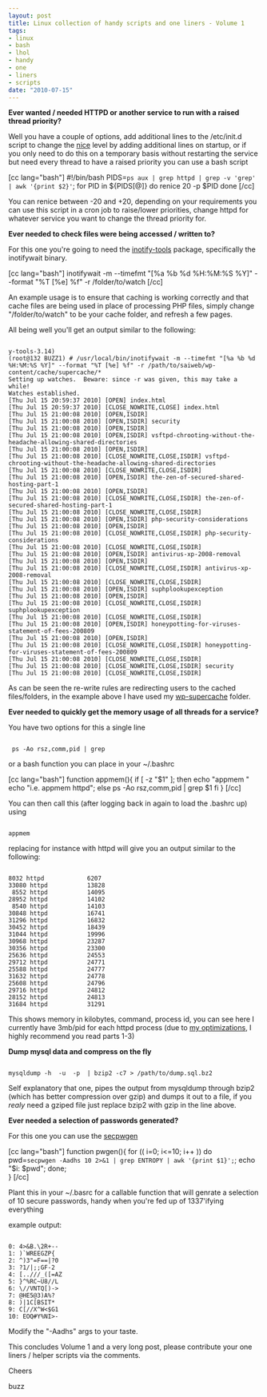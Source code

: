 ```yaml
--- 
layout: post
title: Linux collection of handy scripts and one liners - Volume 1
tags: 
- linux
- bash
- lhol
- handy
- one
- liners
- scripts
date: "2010-07-15"
---
```

<strong>Ever wanted / needed HTTPD or another service to run with a raised thread priority?</strong>

Well you have a couple of options, add additional lines to the /etc/init.d script to change the <a href="http://linux.about.com/library/cmd/blcmdl1_nice.htm">nice</a> level by adding additional lines on startup, or if you only need to do this on a temporary basis without restarting the service but need every thread to have a raised priority you can use a bash script 

[cc lang="bash"]
#!/bin/bash
PIDS=`ps aux | grep httpd | grep -v 'grep' | awk '{print $2}'`;
for PID in ${PIDS[@]}
do 
        renice 20 -p $PID
done
[/cc]

You can renice between -20 and +20, depending on your requirements you can use this script in a cron job  to raise/lower priorities, change httpd for whatever service you want to change the thread priority for.

<strong>Ever needed to check files were being accessed / written to?</strong>

For this one you're going to need the <a href="http://wiki.github.com/rvoicilas/inotify-tools">inotify-tools</a> package, specifically the inotifywait binary.

[cc lang="bash"]
inotifywait -m --timefmt "[%a %b %d %H:%M:%S %Y]" --format "%T [%e] %f" -r /folder/to/watch
[/cc]

An example usage is to ensure that caching is working correctly and that cache files are being used in place of processing PHP files, simply change "/folder/to/watch" to be your cache folder, and refresh a few pages.

All being well you'll get an output similar to the following:

<code>
y-tools-3.14)
(root@132 BUZZ1) # /usr/local/bin/inotifywait -m --timefmt "[%a %b %d %H:%M:%S %Y]" --format "%T [%e] %f" -r /path/to/saiweb/wp-content/cache/supercache/*
Setting up watches.  Beware: since -r was given, this may take a while!
Watches established.
[Thu Jul 15 20:59:37 2010] [OPEN] index.html
[Thu Jul 15 20:59:37 2010] [CLOSE_NOWRITE,CLOSE] index.html
[Thu Jul 15 21:00:08 2010] [OPEN,ISDIR] 
[Thu Jul 15 21:00:08 2010] [OPEN,ISDIR] security
[Thu Jul 15 21:00:08 2010] [OPEN,ISDIR] 
[Thu Jul 15 21:00:08 2010] [OPEN,ISDIR] vsftpd-chrooting-without-the-headache-allowing-shared-directories
[Thu Jul 15 21:00:08 2010] [OPEN,ISDIR] 
[Thu Jul 15 21:00:08 2010] [CLOSE_NOWRITE,CLOSE,ISDIR] vsftpd-chrooting-without-the-headache-allowing-shared-directories
[Thu Jul 15 21:00:08 2010] [CLOSE_NOWRITE,CLOSE,ISDIR] 
[Thu Jul 15 21:00:08 2010] [OPEN,ISDIR] the-zen-of-secured-shared-hosting-part-1
[Thu Jul 15 21:00:08 2010] [OPEN,ISDIR] 
[Thu Jul 15 21:00:08 2010] [CLOSE_NOWRITE,CLOSE,ISDIR] the-zen-of-secured-shared-hosting-part-1
[Thu Jul 15 21:00:08 2010] [CLOSE_NOWRITE,CLOSE,ISDIR] 
[Thu Jul 15 21:00:08 2010] [OPEN,ISDIR] php-security-considerations
[Thu Jul 15 21:00:08 2010] [OPEN,ISDIR] 
[Thu Jul 15 21:00:08 2010] [CLOSE_NOWRITE,CLOSE,ISDIR] php-security-considerations
[Thu Jul 15 21:00:08 2010] [CLOSE_NOWRITE,CLOSE,ISDIR] 
[Thu Jul 15 21:00:08 2010] [OPEN,ISDIR] antivirus-xp-2008-removal
[Thu Jul 15 21:00:08 2010] [OPEN,ISDIR] 
[Thu Jul 15 21:00:08 2010] [CLOSE_NOWRITE,CLOSE,ISDIR] antivirus-xp-2008-removal
[Thu Jul 15 21:00:08 2010] [CLOSE_NOWRITE,CLOSE,ISDIR] 
[Thu Jul 15 21:00:08 2010] [OPEN,ISDIR] suphplookupexception
[Thu Jul 15 21:00:08 2010] [OPEN,ISDIR] 
[Thu Jul 15 21:00:08 2010] [CLOSE_NOWRITE,CLOSE,ISDIR] suphplookupexception
[Thu Jul 15 21:00:08 2010] [CLOSE_NOWRITE,CLOSE,ISDIR] 
[Thu Jul 15 21:00:08 2010] [OPEN,ISDIR] honeypotting-for-viruses-statement-of-fees-200809
[Thu Jul 15 21:00:08 2010] [OPEN,ISDIR] 
[Thu Jul 15 21:00:08 2010] [CLOSE_NOWRITE,CLOSE,ISDIR] honeypotting-for-viruses-statement-of-fees-200809
[Thu Jul 15 21:00:08 2010] [CLOSE_NOWRITE,CLOSE,ISDIR] 
[Thu Jul 15 21:00:08 2010] [CLOSE_NOWRITE,CLOSE,ISDIR] security
[Thu Jul 15 21:00:08 2010] [CLOSE_NOWRITE,CLOSE,ISDIR]
</code>

As can be seen the re-write rules are redirecting users to the cached files/folders, in the example above I have used my <a href="http://wordpress.org/extend/plugins/wp-super-cache/">wp-supercache</a> folder.

<strong>Ever needed to quickly get the memory usage of all threads for a service?</strong>

You have two options for this a single line

<code>
 ps -Ao rsz,comm,pid | grep <process name>
</code>

or a bash function you can place in your ~/.bashrc

[cc lang="bash"]
function appmem(){
	if [ -z "$1" ]; then
		echo "appmem <string to filter>"
		echo "i.e. appmem httpd";
	else
		ps -Ao rsz,comm,pid | grep $1
	fi
}
[/cc]

You can then call this (after logging back in again to load the .bashrc up) using

<code>
appmem <filter>
</code>

replacing <filter> for instance with httpd will give you an output similar to the following:

<code>
8032 httpd            6207
33080 httpd           13828
 8552 httpd           14095
28952 httpd           14102
 8540 httpd           14103
30848 httpd           16741
31296 httpd           16832
30452 httpd           18439
31044 httpd           19996
30968 httpd           23287
30356 httpd           23300
25636 httpd           24553
29712 httpd           24771
25588 httpd           24777
31632 httpd           24778
25608 httpd           24796
29716 httpd           24812
28152 httpd           24813
31684 httpd           31291
</code>

This shows memory in kilobytes, command, process id, you can see here I currently have 3mb/pid for each httpd process (due to <a href="http://www.saiweb.co.uk/linux/optimizing-apache-for-high-load-sites-part-3">my optimizations</a>, I highly recommend you read parts 1-3)

<strong>Dump mysql data and compress on the fly</strong>

<code>
mysqldump -h <host> -u <user> -p <dbname> | bzip2 -c7 > /path/to/dump.sql.bz2
</code>

Self explanatory that one, pipes the output from mysqldump through bzip2 (which has better compression over gzip) and dumps it out to a file, if you _realy_ need a gziped file just replace bzip2 with gzip in the line above. 

<strong>Ever needed a selection of passwords generated?</strong>

For this one you can use the <a href="http://linux.die.net/man/1/secpwgen">secpwgen</a>

[cc lang="bash"]
function pwgen(){
        for (( i=0; i<=10; i++ )) do pwd=`secpwgen -Aadhs 10 2>&1 | grep ENTROPY | awk '{print $1}';`; echo "$i: $pwd"; done;   
}
[/cc]

Plant this in your ~/.basrc for a callable function that will genrate a selection of 10 secure passwords, handy when you're fed up of 1337'ifying everything

example output:

<code>
0: 4>&B.\2R+--
1: )`WREEGZP{
2: ^)3"=F==|?0
3: ?1/|;;GF-2
4: [..///_([=AZ
5: }^%RC~U8//L
6: \//VNTQ[)->
7: @HE5@3)A%?
8: )|1C[BSIT*
9: C[//X^W<$G1
10: EOQ#Y%NI>-
</code>

Modify the "-Aadhs" args to your taste.


This concludes Volume 1 and a very long post, please contribute your one liners / helper scripts via the comments.

Cheers

buzz
